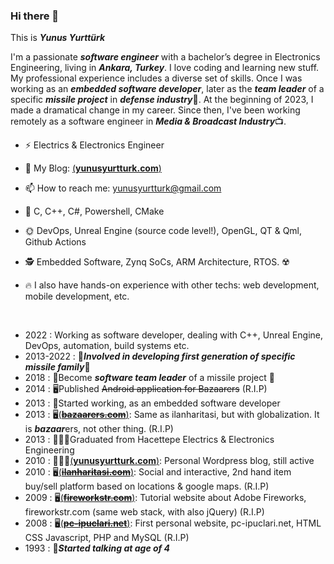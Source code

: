 ### Hi there 👋
This is ***Yunus Yurttürk***

I'm a passionate ***software engineer*** with a bachelor’s degree in Electronics Engineering, living in ***Ankara, Turkey***. I love coding and learning new stuff. My professional experience includes a diverse set of skills. Once I was working as an ***embedded software developer***, later as the ***team leader*** of a specific ***missile project*** in ***defense industry***🚀. At the beginning of 2023, I made a dramatical change in my career. Since then, I've been working remotely as a software engineer in ***Media & Broadcast Industry***📺. 




- ⚡ Electrics & Electronics Engineer
- 💬 My Blog: [(**yunusyurtturk.com**)](https://yunusyurtturk.com)
- 📫 How to reach me: yunusyurtturk@gmail.com

- 🔭 C, C++, C#, Powershell, CMake
- 🌞 DevOps, Unreal Engine (source code level!), OpenGL, QT & Qml, Github Actions
- 🕵 Embedded Software, Zynq SoCs, ARM Architecture, RTOS. ☢️
- 🔥 I also have hands-on experience with other techs: web development, mobile development, etc.
<!---
🕵🏻‍♂️✨🌞🔥💫💘☢️
--->
<br>

- 2022 : Working as software developer, dealing with C++, Unreal Engine, DevOps, automation, build systems etc.
- 2013-2022 : 🚀***Involved in developing first generation of specific missile family***🚀
- 2018 : 🚀Become ***software team leader*** of a missile project 🚀
- 2014 : 🖥️Published ~~Android application for Bazaarers~~ (R.I.P)
- 2013 : 👷Started working, as an embedded software developer
- 2013 : 🖥️[(**~~bazaarers.com~~**)](https://bazaarers.com): Same as ilanharitasi, but with globalization. It is ***bazaar***ers, not other thing. (R.I.P)
- 2013 : 👨🏻‍🎓Graduated from Hacettepe Electrics & Electronics Engineering
- 2010 : 👨🏻‍💻[(**yunusyurtturk.com**)](https://yunusyurtturk.com): Personal Wordpress blog, still active
- 2010 : 🖥️[(**~~ilanharitasi.com~~**)](https://ilanharitasi.com): Social and interactive, 2nd hand item buy/sell platform based on locations & google maps. (R.I.P)
- 2009 : 🖥️[(**~~fireworkstr.com~~**)](https://fireworkstr.com): Tutorial website about Adobe Fireworks, fireworkstr.com (same web stack, with also jQuery) (R.I.P)
- 2008 : 🖥️[(**~~pc-ipuclari.net~~**)](https://pc-ipuclari.net): First personal website, pc-ipuclari.net, HTML CSS Javascript, PHP and MySQL (R.I.P)
- 1993 : 👶***Started talking at age of 4***

<!--
**yunusyurtturk/yunusyurtturk** is a ✨ _special_ ✨ repository because its `README.md` (this file) appears on your GitHub profile.

Here are some ideas to get you started:

- 🔭 I’m currently working on Unreal Engine (C++, Rendering, PostProcess, etc.)
- 🌱 I’m currently learning Unreal Engine, graphic programming, game programming...
- 👯 I’m looking to collaborate on ...
- 🤔 I’m looking for help with ...
- 💬 Ask me about ...
- 📫 How to reach me: yunusyurtturk@gmail.com
- 😄 Pronouns: ...
- ⚡ Fun fact: ...
-->
